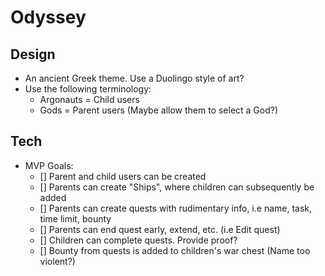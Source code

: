# Odyssey

## Design
- An ancient Greek theme. Use a Duolingo style of art?
- Use the following terminology:
    * Argonauts = Child users
    * Gods = Parent users (Maybe allow them to select a God?)

## Tech
- MVP Goals:
    * [] Parent and child users can be created
    * [] Parents can create "Ships", where children can subsequently be added
    * [] Parents can create quests with rudimentary info, i.e name, task, time limit, bounty
    * [] Parents can end quest early, extend, etc. (i.e Edit quest)
    * [] Children can complete quests. Provide proof?
    * [] Bounty from quests is added to children's war chest (Name too violent?)

